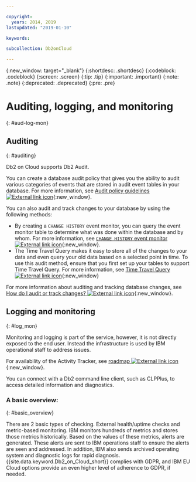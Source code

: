 ```yaml
---

copyright:
  years: 2014, 2019
lastupdated: "2019-01-10"

keywords: 

subcollection: Db2onCloud

---
```


<!-- Attribute definitions --> 
{:new_window: target="_blank"}
{:shortdesc: .shortdesc}
{:codeblock: .codeblock}
{:screen: .screen}
{:tip: .tip}
{:important: .important}
{:note: .note}
{:deprecated: .deprecated}
{:pre: .pre}

# Auditing, logging, and monitoring
{: #aud-log-mon}

## Auditing
{: #auditing}

Db2 on Cloud supports Db2 Audit.

You can create a database audit policy that gives you the ability to audit various categories of events that are stored in audit event tables in your database. For more information, see [Audit policy guidelines ![External link icon](../../icons/launch-glyph.svg "External link icon")](https://www.ibm.com/support/knowledgecenter/SS6NHC/com.ibm.swg.im.dashdb.security.doc/doc/audit_policy_guidelines.html){:new_window}.

You can also audit and track changes to your database by using the following methods:
* By creating a `CHANGE HISTORY` event monitor, you can query the event monitor table to determine what was done within the database and by whom. For more information, see [`CHANGE HISTORY` event monitor ![External link icon](../../icons/launch-glyph.svg "External link icon")](https://www.ibm.com/support/knowledgecenter/en/SSEPGG_11.1.0/com.ibm.db2.luw.sql.ref.doc/doc/r0059363.html){:new_window}.
* The Time Travel Query makes it easy to store all of the changes to your data and even query your old data based on a selected point in time. To use this audit method, ensure that you first set up your tables to support Time Travel Query. For more information, see [Time Travel Query ![External link icon](../../icons/launch-glyph.svg "External link icon")](https://developer.ibm.com/answers/questions/426878/how-do-i-use-time-travel-query-in-db2-or-db2-on-cl/){:new_window}

For more information about auditing and tracking database changes, see [How do I audit or track changes? ![External link icon](../../icons/launch-glyph.svg "External link icon")](https://developer.ibm.com/answers/questions/427780/how-can-i-audit-or-track-changes-dropped-tables-to.html){:new_window}.

## Logging and monitoring
{: #log_mon}

Monitoring and logging is part of the service, however, it is not directly exposed to the end user. Instead the infrastructure is used by IBM operational staff to address issues.  

For availability of the Activity Tracker, see [roadmap ![External link icon](../../icons/launch-glyph.svg "External link icon")](https://ibm.biz/db2oncloud-roadmap){:new_window}.

You can connect with a Db2 command line client, such as CLPPlus, to access detailed information and diagnostics.

### A basic overview:
{: #basic_overview}

There are 2 basic types of checking. External health/uptime checks and metric-based monitoring. IBM monitors hundreds of metrics and stores those metrics historically. Based on the values of these metrics, alerts are generated. These alerts are sent to IBM operations staff to ensure the alerts are seen and addressed. In addition, IBM also sends archived operating system and diagnostic logs for rapid diagnosis. {{site.data.keyword.Db2_on_Cloud_short}} complies with GDPR, and IBM EU Cloud options provide an even higher level of adherence to GDPR, if needed.


